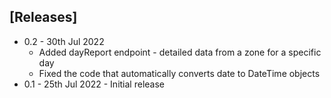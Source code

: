 ## [Releases]

- 0.2 - 30th Jul 2022
  - Added dayReport endpoint - detailed data from a zone for a specific day
  - Fixed the code that automatically converts date to DateTime objects
- 0.1 - 25th Jul 2022 - Initial release